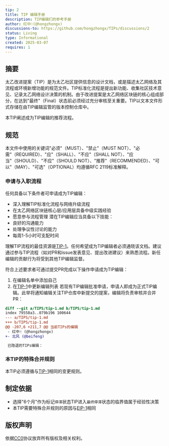 ```yaml
---
tip: 2
title: TIP 编辑手册
description: TIP编辑们的参考手册
author: 红中🀄️(@hongzhongx)
discussions-to: https://github.com/hongzhongx/TIPs/discussions/2
status: Living
type: Informational
created: 2025-03-07
requires: 1
---
```


## 摘要
太乙改进提案（TIP）是为太乙社区提供信息的设计文档，或是描述太乙网络及其流程或环境新增功能的规范文件。TIP标准化流程是提出新功能、收集社区技术意见、记录太乙网络设计决策的机制。由于改进提案是太乙网络区块链的核心组成部分，在达到"最终"（Final）状态前必须经过充分审核至关重要。TIP以文本文件形式存储在由TIP编辑监管的版本控制仓库中。

本TIP阐述成为TIP编辑的推荐流程。

## 规范
本文件中使用的关键词"必须"（MUST）、"禁止"（MUST NOT）、"必需"（REQUIRED）、"应"（SHALL）、"不应"（SHALL NOT）、"应当"（SHOULD）、"不应"（SHOULD NOT）、"推荐"（RECOMMENDED）、"可以"（MAY）、"可选"（OPTIONAL）均遵循RFC 2119标准解释。

### 申请与入职流程
任何具备以下条件者可申请成为TIP编辑：
- 深入理解TIP标准化流程与网络升级流程
- 在太乙网络区块链核心层/应用层具备中级实践经验
- 愿意参与流程管理
潜在TIP编辑应当具备以下技能：
- 良好的沟通能力
- 处理争议性讨论的能力
- 每周1-5小时可支配时间

理解TIP流程的最佳资源是[TIP-1](./tip-1.md)。任何希望成为TIP编辑者必须通晓该文档。建议通过参与TIP流程（如对PR和issue发表意见、提出改进建议）来熟悉流程。新任编辑的贡献行为将受到其他TIP编辑监督。

符合上述要求者可通过提交PR完成以下操作申请成为TIP编辑：
1. 在编辑名单中添加自己
2. 在[TIP-1](./tip-1.md)中更新编辑列表
若现有TIP编辑批准申请，申请人即成为正式TIP编辑。此举将通知编辑关注TIP仓库中新提交的提案，编辑将负责审核并合并PR：

```diff
diff --git a/TIPS/tip-1.md b/TIPS/tip-1.md
index 79558a3..079b196 100644
--- a/TIPS/tip-1.md
+++ b/TIPS/tip-1.md
@@ -207,6 +211,7 @@ 当前TIPs的编辑
 - 红中🀄️ (@hongzhongx)
+- 北风 (@beifeng)

 已隐退的TIPs编辑：
```

### 本TIP的特殊合并规则
本TIP必须遵循与[TIP-1](./tip-1.md)相同的变更规则。

## 制定依据
- 选择"6个月"作为标记`停滞`状态TIP进入`最终停滞`状态的临界值属于经验性决策
- 本TIP需要特殊合并规则的原因与[EIP-1](./eip-1.md)相同

## 版权声明
依据[CC0](../LICENSE.md)协议放弃所有版权及相关权利。
